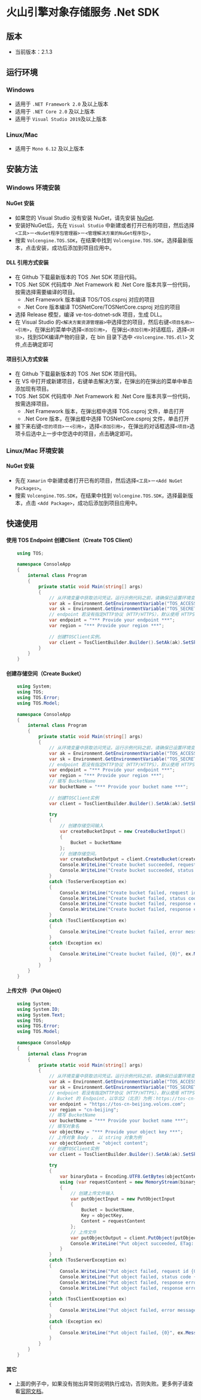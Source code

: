 # 火山引擎对象存储服务 .Net SDK

## 版本
- 当前版本：2.1.3

## 运行环境

### Windows
- 适用于 `.NET Framework 2.0` 及以上版本
- 适用于 `.NET Core 2.0` 及以上版本
- 适用于 `Visual Studio 2019`及以上版本

### Linux/Mac
- 适用于 `Mono 6.12` 及以上版本

## 安装方法
### Windows 环境安装
#### NuGet 安装
- 如果您的 Visual Studio 没有安装 NuGet，请先安装 [NuGet](http://docs.nuget.org/docs/start-here/installing-nuget).
- 安装好NuGet后，先在 `Visual Studio` 中新建或者打开已有的项目，然后选择`<工具>`－`<NuGet程序包管理器>`－`<管理解决方案的NuGet程序包>`，
- 搜索 `Volcengine.TOS.SDK`，在结果中找到 `Volcengine.TOS.SDK`，选择最新版本，点击安装，成功后添加到项目应用中。

#### DLL 引用方式安装
- 在 Github 下载最新版本的 TOS .Net SDK 项目代码。
- TOS .Net SDK 代码库中 .Net Framework 和 .Net Core 版本共享一份代码，按需选择需要编译的项目。
  - .Net Framework 版本编译 TOS/TOS.csproj 对应的项目
  - .Net Core 版本编译 TOSNetCore/TOSNetCore.csproj 对应的项目
- 选择 Release 模型，编译 ve-tos-dotnet-sdk 项目，生成 DLL。
- 在 Visual Studio 的`<解决方案资源管理器>`中选择您的项目，然后右键`<项目名称>`-`<引用>`，在弹出的菜单中选择`<添加引用>`，
  在弹出`<添加引用>`对话框后，选择`<浏览>`，找到SDK编译产物的目录，在 bin 目录下选中 `<Volcengine.TOS.dll>` 文件,点击确定即可

#### 项目引入方式安装
- 在 Github 下载最新版本的 TOS .Net SDK 项目代码。
- 在 VS 中打开或新建项目，右键单击解决方案，在弹出的在弹出的菜单中单击添加现有项目。
- TOS .Net SDK 代码库中 .Net Framework 和 .Net Core 版本共享一份代码，按需选择项目。
  - .Net Framework 版本，在弹出框中选择 TOS.csproj 文件，单击打开
  - .Net Core 版本，在弹出框中选择 TOSNetCore.csproj 文件，单击打开
- 接下来右键`<您的项目>`－`<引用>`，选择`<添加引用>`，在弹出的对话框选择`<项目>`选项卡后选中上一步中您选中的项目，点击确定即可。

### Linux/Mac 环境安装
#### NuGet 安装
- 先在 `Xamarin` 中新建或者打开已有的项目，然后选择`<工具>`－`<Add NuGet Packages>`。
- 搜索 `Volcengine.TOS.SDK`，在结果中找到 `Volcengine.TOS.SDK`，选择最新版本，点击 `<Add Package>`，成功后添加到项目应用中。

## 快速使用
#### 使用 TOS Endpoint 创建Client（Create TOS Client）
```csharp
    using TOS;
    
    namespace ConsoleApp
    {
        internal class Program
        {
            private static void Main(string[] args)
            {
                // 从环境变量中获取访问凭证。运行示例代码之前，请确保已设置环境变量 TOS_ACCESS_KEY 和 TOS_SECRET_KEY
                var ak = Environment.GetEnvironmentVariable("TOS_ACCESS_KEY");
                var sk = Environment.GetEnvironmentVariable("TOS_SECRET_KEY");
                // endpoint 若没有指定HTTP协议（HTTP/HTTPS），默认使用 HTTPS
                var endpoint = "*** Provide your endpoint ***";
                var region = "*** Provide your region ***";
    
                // 创建TOSClient实例。
                var client = TosClientBuilder.Builder().SetAk(ak).SetSk(sk).SetEndpoint(endpoint).SetRegion(region).Build();
            }
        }
    }
```

#### 创建存储空间（Create Bucket）
```csharp
    using System;
    using TOS;
    using TOS.Error;
    using TOS.Model;
    
    namespace ConsoleApp
    {
        internal class Program
        {
            private static void Main(string[] args)
            {
                // 从环境变量中获取访问凭证。运行示例代码之前，请确保已设置环境变量 TOS_ACCESS_KEY 和 TOS_SECRET_KEY
                var ak = Environment.GetEnvironmentVariable("TOS_ACCESS_KEY");
                var sk = Environment.GetEnvironmentVariable("TOS_SECRET_KEY");
                // endpoint 若没有指定HTTP协议（HTTP/HTTPS），默认使用 HTTPS
                var endpoint = "*** Provide your endpoint ***";
                var region = "*** Provide your region ***";
                // 填写 BucketName
                var bucketName = "*** Provide your bucket name ***";
    
                // 创建TOSClient实例
                var client = TosClientBuilder.Builder().SetAk(ak).SetSk(sk).SetEndpoint(endpoint).SetRegion(region).Build();
    
                try
                {
                    // 创建存储空间输入
                    var createBucketInput = new CreateBucketInput()
                    {
                        Bucket = bucketName
                    };
                    // 创建存储空间。
                    var createBucketOutput = client.CreateBucket(createBucketInput);
                    Console.WriteLine("Create bucket succeeded, request id {0} ", createBucketOutput.RequestID);
                    Console.WriteLine("Create bucket succeeded, status code {0} ", createBucketOutput.StatusCode);
                }
                catch (TosServerException ex)
                {
                    Console.WriteLine("Create bucket failed, request id {0}", ex.RequestID);
                    Console.WriteLine("Create bucket failed, status code {0}", ex.StatusCode);
                    Console.WriteLine("Create bucket failed, response error code {0}", ex.Code);
                    Console.WriteLine("Create bucket failed, response error message {0}", ex.Message);
                }
                catch (TosClientException ex)
                {
                    Console.WriteLine("Create bucket failed, error message {0}", ex.Message);
                }
                catch (Exception ex)
                {
                    Console.WriteLine("Create bucket failed, {0}", ex.Message);
                }
            }
        }
    }
```

#### 上传文件（Put Object）
```csharp
    using System;
    using System.IO;
    using System.Text;
    using TOS;
    using TOS.Error;
    using TOS.Model;
    
    namespace ConsoleApp
    {
        internal class Program
        {
            private static void Main(string[] args)
            {
                // 从环境变量中获取访问凭证。运行示例代码之前，请确保已设置环境变量 TOS_ACCESS_KEY 和 TOS_SECRET_KEY
                var ak = Environment.GetEnvironmentVariable("TOS_ACCESS_KEY");
                var sk = Environment.GetEnvironmentVariable("TOS_SECRET_KEY");
                // endpoint 若没有指定HTTP协议（HTTP/HTTPS），默认使用 HTTPS
                // Bucket 的 Endpoint，以华北2（北京）为例：https://tos-cn-beijing.volces.com
                var endpoint = "https://tos-cn-beijing.volces.com";
                var region = "cn-beijing";
                // 填写 BucketName
                var bucketName = "*** Provide your bucket name ***";
                // 填写对象名
                var objectKey = "*** Provide your object key ***";
                // 上传对象 Body ， 以 string 对象为例
                var objectContent = "object content";
                // 创建TOSClient实例
                var client = TosClientBuilder.Builder().SetAk(ak).SetSk(sk).SetEndpoint(endpoint).SetRegion(region).Build();
    
                try
                {
                    var binaryData = Encoding.UTF8.GetBytes(objectContent);
                    using (var requestContent = new MemoryStream(binaryData))
                    {
                        // 创建上传文件输入
                        var putObjectInput = new PutObjectInput
                        {
                            Bucket = bucketName,
                            Key = objectKey,
                            Content = requestContent
                        };
                        // 上传文件
                        var putObjectOutput = client.PutObject(putObjectInput);
                        Console.WriteLine("Put object succeeded, ETag: {0} ", putObjectOutput.ETag);
                    }
                }
                catch (TosServerException ex)
                {
                    Console.WriteLine("Put object failed, request id {0}", ex.RequestID);
                    Console.WriteLine("Put object failed, status code {0}", ex.StatusCode);
                    Console.WriteLine("Put object failed, response error code {0}", ex.Code);
                    Console.WriteLine("Put object failed, response error message {0}", ex.Message);
                }
                catch (TosClientException ex)
                {
                    Console.WriteLine("Put object failed, error message {0}", ex.Message);
                }
                catch (Exception ex)
                {
                    Console.WriteLine("Put object failed, {0}", ex.Message);
                }
            }
        }
    }
```

#### 其它
- 上面的例子中，如果没有抛出异常则说明执行成功，否则失败。更多例子请查看[官网文档](https://www.volcengine.com/docs/6349/93480)。
